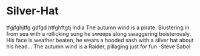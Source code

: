 # Silver-Hat
tfgjfghjtfg
gdfgd
htfghftgtj
India
The autumn wind is a pirate. Blustering in from sea with a rollicking song he sweeps along swaggering boisterously. His face is weather beaten, he wears a hooded sash with a silver hat about his head... The autumn wind is a Raider, pillaging just for fun -Steve Sabol
